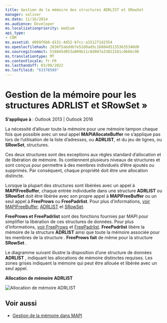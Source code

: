 ```yaml
---
title: Gestion de la mémoire des structures ADRLIST et SRowSet
manager: soliver
ms.date: 11/16/2014
ms.audience: Developer
ms.localizationpriority: medium
api_type:
- COM
ms.assetid: d009f6b6-d151-4d52-b7cc-a15127142354
ms.openlocfilehash: 2836f5abddb7e52d0ad5c16804d51353635340d0
ms.sourcegitcommit: 518845d053a009b11c8d907a33822161c0b6bc96
ms.translationtype: MT
ms.contentlocale: fr-FR
ms.lasthandoff: 03/08/2022
ms.locfileid: "63378589"
---
```

# <a name="managing-memory-for-adrlist-and-srowset-structures"></a>Gestion de la mémoire pour les structures ADRLIST et SRowSet »

**S’applique à** : Outlook 2013 | Outlook 2016 
  
La nécessité d’allouer toute la mémoire pour une mémoire tampon chaque fois que possible avec un seul appel **MAPIAllocateBuffer** ne s’applique pas lors de l’utilisation de la liste d’adresses, ou **ADRLIST**, et du jeu de lignes, ou **SRowSet**, structures. 
  
Ces deux structures sont des exceptions aux règles standard d’allocation et de libération de mémoire. Ils contiennent plusieurs niveaux de structures et sont conçus pour permettre à des membres individuels d’être ajoutés ou supprimés. Par conséquent, chaque propriété doit être une allocation distincte. 

Lorsque la plupart des structures sont libérées avec un appel à **MAPIFreeBuffer**, chaque entrée individuelle dans une structure **ADRLIST** ou **SRowSet** doit être libérée avec son propre appel à **MAPIFreeBuffer** ou un seul appel à **FreeProws** ou **FreePadrlist**. Pour plus d’informations, [voir MAPIFreeBuffer](mapifreebuffer.md), [ADRLIST](adrlist.md) et [SRowSet](srowset.md). 

**FreeProws et** **FreePadrlist** sont des fonctions fournies par MAPI pour simplifier la libération de ces structures de données. Pour plus d’informations, [voir FreeProws](freeprows.md) et [FreePadrlist](freepadrlist.md). **FreePadrlist** libère la mémoire de la structure **ADRLIST** ainsi que toute la mémoire associée pour les membres de la structure . **FreeProws fait** de même pour la structure **SRowSet** . 
  
Le diagramme suivant illustre la disposition d’une structure de données **ADRLIST** , indiquant les allocations de mémoire distinctes requises. Les zones grises indiquent la mémoire qui peut être allouée et libérée avec un seul appel. 
  
**Allocation de mémoire ADRLIST**
  
![Allocation de mémoire ADRLIST](media/amapi_52.gif "Allocation de mémoire ADRLIST")
  
## <a name="see-also"></a>Voir aussi

- [Gestion de la mémoire dans MAPI](managing-memory-in-mapi.md)

